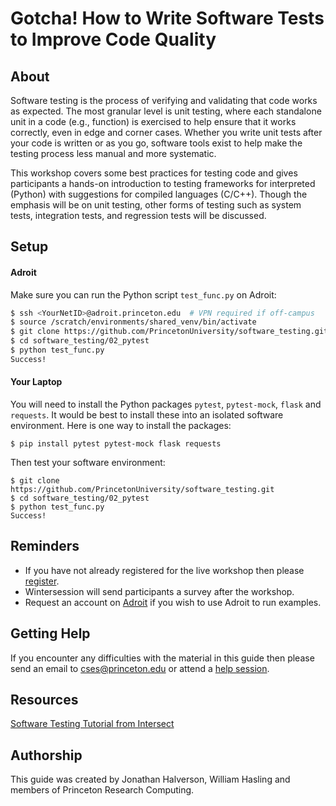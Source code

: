 # Gotcha! How to Write Software Tests to Improve Code Quality

## About

Software testing is the process of verifying and validating that code works as expected. The most granular level is unit testing, where each standalone unit in a code (e.g., function) is exercised to help ensure that it works correctly, even in edge and corner cases. Whether you write unit tests after your code is written or as you go, software tools exist to help make the testing process less manual and more systematic.

This workshop covers some best practices for testing code and gives participants a hands-on introduction to testing frameworks for interpreted (Python) with suggestions for compiled languages (C/C++). Though the emphasis will be on unit testing, other forms of testing such as system tests, integration tests, and regression tests will be discussed.

## Setup

#### Adroit

Make sure you can run the Python script `test_func.py` on Adroit:

```bash
$ ssh <YourNetID>@adroit.princeton.edu  # VPN required if off-campus
$ source /scratch/environments/shared_venv/bin/activate
$ git clone https://github.com/PrincetonUniversity/software_testing.git
$ cd software_testing/02_pytest
$ python test_func.py
Success!
```

#### Your Laptop

You will need to install the Python packages `pytest`, `pytest-mock`, `flask` and `requests`. It would be best to install these into an isolated software environment. Here is one way to install the packages:

```
$ pip install pytest pytest-mock flask requests
```

Then test your software environment:

```
$ git clone https://github.com/PrincetonUniversity/software_testing.git
$ cd software_testing/02_pytest
$ python test_func.py
Success!
```

<!--
## Attendance

[Link](https://docs.google.com/spreadsheets/d/1IvaQ32-BcRHdQhDz979HX-7U7qjzRDyp/edit#gid=395939115)

## Workshop Survey

Toward the end of the workshop please complete [this survey](http://bit.ly/PUBootcampWinter2021survey).
-->

## Reminders

- If you have not already registered for the live workshop then please [register](https://winter.princeton.edu/register). 
- Wintersession will send participants a survey after the workshop.
- Request an account on [Adroit](https://forms.rc.princeton.edu/registration/?q=adroit) if you wish to use Adroit to run examples.

## Getting Help

If you encounter any difficulties with the material in this guide then please send an email to <a href="mailto:cses@princeton.edu">cses@princeton.edu</a> or attend a <a href="https://researchcomputing.princeton.edu/education/help-sessions">help session</a>.

## Resources
[Software Testing Tutorial from Intersect](https://intersect-training.org/testing-lesson/index.html)

## Authorship

This guide was created by Jonathan Halverson, William Hasling and members of Princeton Research Computing.
